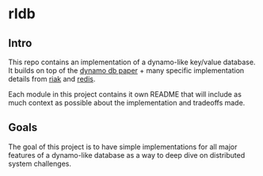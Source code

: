 # rldb

## Intro
This repo contains an implementation of a dynamo-like key/value database.
It builds on top of the [dynamo db paper](https://www.allthingsdistributed.com/files/amazon-dynamo-sosp2007.pdf) + many specific implementation details from [riak](https://docs.riak.com/riak/kv/2.2.3/setup/planning/backend/bitcask/index.html#bitcask-implementation-details) and [redis](https://github.com/redis/redis).

Each module in this project contains it own README that will include as much context as possible about the implementation and tradeoffs made.

## Goals
The goal of this project is to have simple implementations for all major features of a dynamo-like database as a way to deep dive on distributed system challenges.
